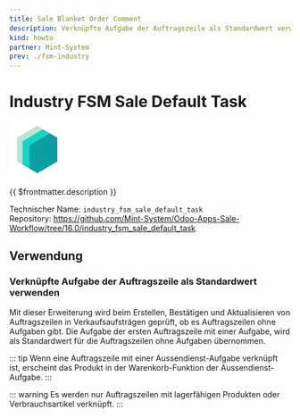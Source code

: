```yaml
---
title: Sale Blanket Order Comment
description: Verknüpfte Aufgabe der Auftragszeile als Standardwert verwenden
kind: howto
partner: Mint-System
prev: ./fsm-industry
---
```


# Industry FSM Sale Default Task

![icon_oms_box](attachments/icons_odoo_mint_system.png)

{{ $frontmatter.description }}

Technischer Name: `industry_fsm_sale_default_task`\
Repository: <https://github.com/Mint-System/Odoo-Apps-Sale-Workflow/tree/16.0/industry_fsm_sale_default_task>

## Verwendung

### Verknüpfte Aufgabe der Auftragszeile als Standardwert verwenden

Mit dieser Erweiterung wird beim Erstellen, Bestätigen und Aktualisieren von Auftragszeilen in Verkaufsaufsträgen geprüft, ob es Auftragszeilen ohne Aufgaben gibt. Die Aufgabe der ersten Auftragszeile mit einer Aufgabe, wird als Standardwert für die Auftragszeilen ohne Aufgaben übernommen.

::: tip
Wenn eine Auftragszeile mit einer Aussendienst-Aufgabe verknüpft ist, erscheint das Produkt in der Warenkorb-Funktion der Aussendienst-Aufgabe.
:::

::: warning
Es werden nur Auftragszeilen mit lagerfähigen Produkten oder Verbrauchsartikel verknüpft.
:::
